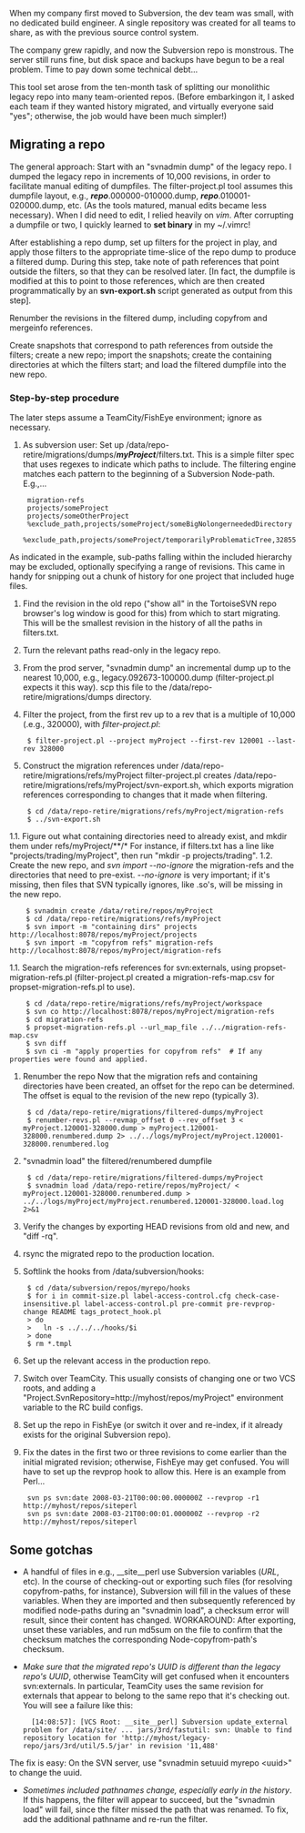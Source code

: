 When my company first moved to Subversion, the dev team was small, with no dedicated build engineer.  A single repository was created for all teams to share, as with the previous source control system.

The company grew rapidly, and now the Subversion repo is monstrous.  The server still runs fine, but disk space and backups have begun to be a real problem.  Time to pay down some technical debt...

This tool set arose from the ten-month task of splitting our monolithic legacy repo into many team-oriented repos.  (Before embarkingon it, I asked each team if they wanted history migrated, and virtually everyone said "yes"; otherwise, the job would have been much simpler!)

Migrating a repo
------------
The general approach: Start with an "svnadmin dump" of the legacy repo.  I dumped the legacy repo in increments of 10,000 revisions, in order to facilitate manual editing of dumpfiles.  The filter-project.pl tool assumes this dumpfile layout, e.g., ***repo***.000000-010000.dump, ***repo***.010001-020000.dump, etc.  (As the tools matured, manual edits became less necessary).  When I did need to edit, I relied heavily on *vim*.  After corrupting a dumpfile or two, I quickly learned to **set binary** in my ~/.vimrc!

After establishing a repo dump, set up filters for the project in play, and apply those filters to the appropriate time-slice of the repo dump to produce a filtered dump.  During this step, take note of path references that point outside the filters, so that they can be resolved later.  [In fact, the dumpfile is modified at this to point to those references, which are then created programmatically by an **svn-export.sh** script generated as output from this step].

Renumber the revisions in the filtered dump, including copyfrom and mergeinfo references.

Create snapshots that correspond to path references from outside the filters; create a new repo; import the snapshots; create the containing directories at which the filters start; and load the filtered dumpfile into the new repo.

### Step-by-step procedure
The later steps assume a TeamCity/FishEye environment; ignore as necessary.

1. As subversion user: Set up /data/repo-retire/migrations/dumps/***myProject***/filters.txt.  This is a simple filter spec that uses regexes to indicate which paths to include.  The filtering engine matches each pattern to the beginning of a Subversion Node-path. E.g.,...

		migration-refs
		projects/someProject
		projects/someOtherProject
		%exclude_path,projects/someProject/someBigNolongerneededDirectory
		%exclude_path,projects/someProject/temporarilyProblematicTree,32855:282707

As indicated in the example, sub-paths falling within the included hierarchy may be excluded, optionally specifying a range of revisions.  This came in handy for snipping out a chunk of history for one project that included huge files.
1. Find the revision in the old repo ("show all" in the TortoiseSVN repo browser's log window is good for this) from which to start migrating.  This will be the smallest revision in the history of all the paths in filters.txt.
1. Turn the relevant paths read-only in the legacy repo.
1. From the prod server, "svnadmin dump" an incremental dump up to the nearest 10,000, e.g., legacy.092673-100000.dump (filter-project.pl expects it this way).  scp this file to the /data/repo-retire/migrations/dumps directory.
1. Filter the project, from the first rev up to a rev that is a multiple of 10,000 (.e.g., 320000), with *filter-project.pl*:

		$ filter-project.pl --project myProject --first-rev 120001 --last-rev 328000

1. Construct the migration references under /data/repo-retire/migrations/refs/myProject
filter-project.pl creates /data/repo-retire/migrations/refs/myProject/svn-export.sh, which exports migration references corresponding to changes that it made when filtering.

		$ cd /data/repo-retire/migrations/refs/myProject/migration-refs
		$ ../svn-export.sh

1.1. Figure out what containing directories need to already exist, and mkdir them under refs/myProject/**/*
For instance, if filters.txt has a line like "projects/trading/myProject", then run "mkdir -p projects/trading".
1.2. Create the new repo, and *svn import \-\-no-ignore* the migration-refs and the directories that need to pre-exist. *\--no-ignore* is very important; if it's missing, then files that SVN typically ignores, like .so's, will be missing in the new repo.

		$ svnadmin create /data/retire/repos/myProject
		$ cd /data/repo-retire/migrations/refs/myProject
		$ svn import -m "containing dirs" projects http://localhost:8078/repos/myProject/projects
		$ svn import -m "copyfrom refs" migration-refs http://localhost:8078/repos/myProject/migration-refs

1.1. Search the migration-refs references for svn:externals, using propset-migration-refs.pl
(filter-project.pl created a migration-refs-map.csv for propset-migration-refs.pl to use).

		$ cd /data/repo-retire/migrations/refs/myProject/workspace
		$ svn co http://localhost:8078/repos/myProject/migration-refs
		$ cd migration-refs
		$ propset-migration-refs.pl --url_map_file ../../migration-refs-map.csv
		$ svn diff
		$ svn ci -m "apply properties for copyfrom refs"  # If any properties were found and applied.

1. Renumber the repo
Now that the migration refs and containing directories have been created, an offset for the repo can be determined.  The offset is equal to the revision of the new repo (typically 3).

		$ cd /data/repo-retire/migrations/filtered-dumps/myProject
		$ renumber-revs.pl --revmap_offset 0 --rev_offset 3 < myProject.120001-328000.dump > myProject.120001-328000.renumbered.dump 2> ../../logs/myProject/myProject.120001-328000.renumbered.log

1. "svnadmin load" the filtered/renumbered dumpfile

		$ cd /data/repo-retire/migrations/filtered-dumps/myProject
		$ svnadmin load /data/repo-retire/repos/myProject/ < myProject.120001-328000.renumbered.dump > ../../logs/myProject/myProject.renumbered.120001-328000.load.log 2>&1

1. Verify the changes by exporting HEAD revisions from old and new, and "diff -rq".
1. rsync the migrated repo to the production location.
1. Softlink the hooks from /data/subversion/hooks:

		$ cd /data/subversion/repos/myrepo/hooks
		$ for i in commit-size.pl label-access-control.cfg check-case-insensitive.pl label-access-control.pl pre-commit pre-revprop-change README tags_protect_hook.pl
		> do
		>   ln -s ../../../hooks/$i
		> done
		$ rm *.tmpl

1. Set up the relevant access in the production repo.
1. Switch over TeamCity.  This usually consists of changing one or two VCS roots, and adding a "Project.SvnRepository=http://myhost/repos/myProject" environment variable to the RC build configs.
1. Set up the repo in FishEye (or switch it over and re-index, if it already exists for the original Subversion repo).
1. Fix the dates in the first two or three revisions to come earlier than the initial migrated revision; otherwise, FishEye may get confused.  You will have to set up the revprop hook to allow this.  Here is an example from Perl...

		svn ps svn:date 2008-03-21T00:00:00.000000Z --revprop -r1 http://myhost/repos/siteperl
		svn ps svn:date 2008-03-21T00:00:01.000000Z --revprop -r2 http://myhost/repos/siteperl

Some gotchas
------------

* A handful of files in e.g., __site__perl use Subversion variables ($URL$, etc).  In the course of checking-out or exporting such files (for resolving copyfrom-paths, for instance), Subversion will fill in the values of these variables.  When they are imported and then subsequently referenced by modified node-paths during an "svnadmin load", a checksum error will result, since their content has changed.  WORKAROUND: After exporting, unset these variables, and run md5sum on the file to confirm that the checksum matches the corresponding Node-copyfrom-path's checksum.
* *Make sure that the migrated repo's UUID is different than the legacy repo's UUID*, otherwise TeamCity will get confused when it encounters svn:externals.  In particular, TeamCity uses the same revision for externals that appear to belong to the same repo that it's checking out.  You will see a failure like this:

		[14:08:57]: [VCS Root: __site__perl] Subversion update_external problem for /data/site/ ... jars/3rd/fastutil: svn: Unable to find repository location for 'http://myhost/legacy-repo/jars/3rd/util/5.5/jar' in revision '11,488'

The fix is easy: On the SVN server, use "svnadmin setuuid myrepo &lt;uuid&gt;" to change the uuid.
* *Sometimes included pathnames change, especially early in the history*.  If this happens, the filter will appear to succeed, but the "svnadmin load" will fail, since the filter missed the path that was renamed.
To fix, add the additional pathname and re-run the filter.
